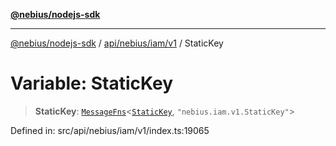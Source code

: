 [**@nebius/nodejs-sdk**](../../../../../README.md)

---

[@nebius/nodejs-sdk](../../../../../README.md) / [api/nebius/iam/v1](../README.md) / StaticKey

# Variable: StaticKey

> **StaticKey**: [`MessageFns`](../../../../../runtime/protos/core/interfaces/MessageFns.md)\<[`StaticKey`](../interfaces/StaticKey.md), `"nebius.iam.v1.StaticKey"`\>

Defined in: src/api/nebius/iam/v1/index.ts:19065
